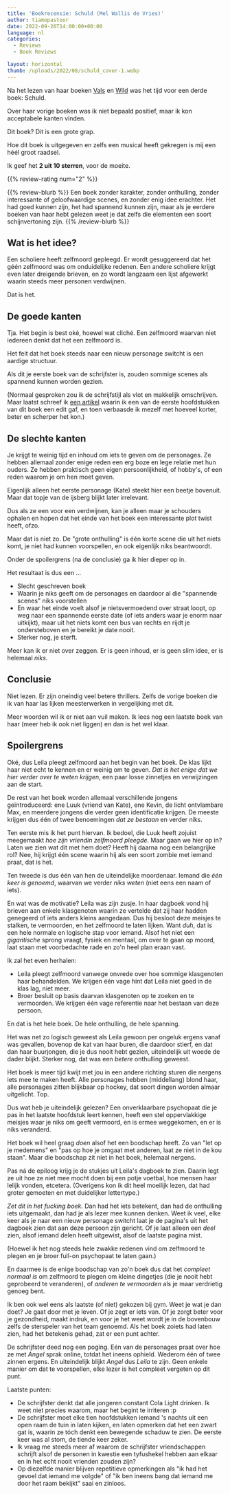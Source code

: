 ```yaml
---
title: 'Boekrecensie: Schuld (Mel Wallis de Vries)'
author: tiamopastoor
date: 2022-09-26T14:00:00+00:00
language: nl
categories:
  - Reviews
  - Book Reviews

layout: horizontal
thumb: /uploads/2022/08/schuld_cover-1.webp
---
```


Na het lezen van haar boeken [Vals](/blog/2022/2022-08-20-boekrecensie-vals-mel-wallis-de-vries/) en [Wild](/blog/2022/2022-07-25-boekrecensie-wild-mel-wallis-de-vries/) was het tijd voor een derde boek: Schuld.

Over haar vorige boeken was ik niet bepaald positief, maar ik kon acceptabele kanten vinden.

Dit boek? Dit is een grote grap.

Hoe dit boek is uitgegeven en zelfs een musical heeft gekregen is mij een héél groot raadsel.

Ik geef het **2 uit 10 sterren**, voor de moeite.

{{% review-rating num="2" %}}

{{% review-blurb %}}
Een boek zonder karakter, zonder onthulling, zonder interessante of geloofwaardige scenes, en zonder enig idee erachter. Het had goed kunnen zijn, het had spannend kunnen zijn, maar als je eerdere boeken van haar hebt gelezen weet je dat zelfs die elementen een soort schijnvertoning zijn.
{{% /review-blurb %}}

## Wat is het idee? 

Een scholiere heeft zelfmoord gepleegd. Er wordt gesuggereerd dat het géén zelfmoord was om onduidelijke redenen. Een andere scholiere krijgt even later dreigende brieven, en zo wordt langzaam een lijst afgewerkt waarin steeds meer personen verdwijnen.

Dat is het.

## De goede kanten 

Tja. Het begin is best oké, hoewel wat cliché. Een zelfmoord waarvan niet iedereen denkt dat het een zelfmoord is.

Het feit dat het boek steeds naar een nieuw personage switcht is een aardige structuur.

Als dit je eerste boek van de schrijfster is, zouden sommige scenes als spannend kunnen worden gezien.

(Normaal gesproken zou ik de schrijfstijl als vlot en makkelijk omschrijven. Maar laatst schreef ik [een artikel](/blog/2022/2022-08-16-korter-schrijven-een-voorbeeld-uit-een-echt-boek/) waarin ik een van de eerste hoofdstukken van dit boek een edit gaf, en toen verbaasde ik mezelf met hoeveel korter, beter en scherper het kon.)

## De slechte kanten 

Je krijgt te weinig tijd en inhoud om iets te geven om de personages. Ze hebben allemaal zonder enige reden een erg boze en lege relatie met hun ouders. Ze hebben praktisch geen eigen persoonlijkheid, of hobby's, of een reden waarom je om hen moet geven.

Eigenlijk alleen het eerste personage (Kate) steekt hier een beetje bovenuit. Maar dat topje van de ijsberg blijkt later irrelevant.

Dus als ze een voor een verdwijnen, kan je alleen maar je schouders ophalen en hopen dat het einde van het boek een interessante plot twist heeft, ofzo.

Maar dat is niet zo. De "grote onthulling" is één korte scene die uit het niets komt, je niet had kunnen voorspellen, en ook eigenlijk niks beantwoordt.

Onder de spoilergrens (na de conclusie) ga ik hier dieper op in.

Het resultaat is dus een ...

  * Slecht geschreven boek
  * Waarin je niks geeft om de personages en daardoor al die "spannende scenes" niks voorstellen
  * En waar het einde voelt alsof je nietsvermoedend over straat loopt, op weg naar een spannende eerste date (of iets anders waar je enorm naar uitkijkt), maar uit het niets komt een bus van rechts en rijdt je ondersteboven en je bereikt je date nooit. 
  * Sterker nog, je sterft.

Meer kan ik er niet over zeggen. Er is geen inhoud, er is geen slim idee, er is helemaal _niks_.

## Conclusie 

Niet lezen. Er zijn oneindig veel betere thrillers. Zelfs de vorige boeken die ik van haar las lijken meesterwerken in vergelijking met dit.

Meer woorden wil ik er niet aan vuil maken. Ik lees nog een laatste boek van haar (meer heb ik ook niet liggen) en dan is het wel klaar.

## Spoilergrens 

Oké, dus Leila pleegt zelfmoord aan het begin van het boek. De klas lijkt haar niet echt te kennen en er weinig om te geven. _Dat is het enige dat we hier verder over te weten krijgen_, een paar losse zinnetjes en verwijzingen aan de start.

De rest van het boek worden allemaal verschillende jongens geïntroduceerd: ene Luuk (vriend van Kate), ene Kevin, de licht ontvlambare Max, en meerdere jongens die verder geen identificatie krijgen. De meeste krijgen dus één of twee benoemingen _dat ze bestaan_ en verder niks.

Ten eerste mis ik het punt hiervan. Ik bedoel, die Luuk heeft zojuist meegemaakt _hoe zijn vriendin zelfmoord pleegde_. Maar gaan we hier op in? Laten we zien wat dit met hem doet? Heeft hij daarna nog een belangrijke rol? Nee, hij krijgt één scene waarin hij als een soort zombie met iemand praat, dat is het.

Ten tweede is dus één van hen de uiteindelijke moordenaar. Iemand die _één keer is genoemd_, waarvan we verder _niks_ _weten_ (niet eens een naam of iets).

En wat was de motivatie? Leila was zijn zusje. In haar dagboek vond hij brieven aan enkele klasgenoten waarin ze vertelde dat zij haar hadden genegeerd of iets anders kleins aangedaan. Dus hij besloot deze meisjes te stalken, te vermoorden, en het zelfmoord te laten lijken. Want _duh_, dat is een hele normale en logische stap voor iemand. Alsof het niet een _gigantische_ sprong vraagt, fysiek en mentaal, om over te gaan op moord, laat staan met voorbedachte rade en zo'n heel plan eraan vast.

Ik zal het even herhalen: 

  * Leila pleegt zelfmoord vanwege onvrede over hoe sommige klasgenoten haar behandelden. We krijgen één vage hint dat Leila niet goed in de klas lag, niet meer.
  * Broer besluit op basis daarvan klasgenoten op te zoeken en te vermoorden. We krijgen één vage referentie naar het bestaan van deze persoon.

En dat is het hele boek. De hele onthulling, de hele spanning.

Het was net zo logisch geweest als Leila gewoon per ongeluk ergens vanaf was gevallen, bovenop de kat van haar buren, die daardoor stierf, en dat dan haar buurjongen, die je dus nooit hebt gezien, uiteindelijk uit woede de dader blijkt. Sterker nog, dat was een _betere_ onthulling geweest.

Het boek is meer tijd kwijt met jou in een andere richting sturen die nergens iets mee te maken heeft. Alle personages hebben (middellang) blond haar, alle personages zitten blijkbaar op hockey, dat soort dingen worden almaar uitgelicht. Top.

Dus wat heb je uiteindelijk gelezen? Een onverklaarbare psychopaat die je pas in het laatste hoofdstuk leert kennen, heeft een stel oppervlakkige meisjes waar je niks om geeft vermoord, en is ermee weggekomen, en er is niks veranderd.

Het boek wil heel graag _doen_ alsof het een boodschap heeft. Zo van "let op je medemens" en "pas op hoe je omgaat met anderen, laat ze niet in de kou staan". Maar die boodschap zit niet in het boek, helemaal nergens.

Pas ná de epiloog krijg je de stukjes uit Leila's dagboek te zien. Daarin legt ze uit hoe ze niet mee mocht doen bij een potje voetbal, hoe mensen haar lelijk vonden, etcetera. (Overigens kon ik dit heel moeilijk lezen, dat had groter gemoeten en met duidelijker lettertype.)

_Zet dit in het fucking boek._ Dan had het iets betekent, dan had de onthulling iets uitgemaakt, dan had je als lezer mee kunnen denken. Weet ik veel, elke keer als je naar een nieuw personage switcht laat je de pagina's uit het dagboek zien dat aan deze persoon zijn gericht. Of je laat alleen een _deel_ zien, alsof iemand delen heeft uitgewist, alsof de laatste pagina mist. 

(Hoewel ik het nog steeds hele zwakke redenen vind om zelfmoord te plegen en je broer full-on psychopaat te laten gaan.)

En daarmee is de enige boodschap van zo'n boek dus dat het _compleet normaal is_ om zelfmoord te plegen om kleine dingetjes (die je nooit hebt geprobeerd te veranderen), of _anderen te vermoorden_ als je maar verdrietig genoeg bent.

Ik ben ook wel eens als laatste (of niet) gekozen bij gym. Weet je wat je dan doet? Je gaat door met je leven. Of je zegt er iets van. Of je zorgt beter voor je gezondheid, maakt indruk, en voor je het weet wordt je in de bovenbouw zelfs de sterspeler van het team genoemd. Als het boek zoiets had laten zien, had het betekenis gehad, zat er een punt achter.

De schrijfster deed nog een poging. Eén van de personages praat over hoe ze met _Angel_ sprak online, totdat het ineens ophield. Wederom één of twee zinnen ergens. En uiteindelijk blijkt _Angel_ dus _Leila_ te zijn. Geen enkele manier om dat te voorspellen, elke lezer is het compleet vergeten op dit punt.

Laatste punten: 

  * De schrijfster denkt dat alle jongeren constant Cola Light drinken. Ik weet niet precies waarom, maar het begint te irriteren :p
  * De schrijfster moet elke tien hoofdstukken iemand 's nachts uit een open raam de tuin in laten kijken, en laten opmerken dat het een zwart gat is, waarin ze tóch denkt een bewegende schaduw te zien. De eerste keer was al stom, de tiende keer zeker.
  * Ik vraag me steeds meer af waarom de schrijfster vriendschappen schrijft alsof de personen in kwestie een tyfushekel hebben aan elkaar en in het echt nooit vrienden zouden zijn?
  * Op diezelfde manier blijven repetitieve opmerkingen als "ik had het gevoel dat iemand me volgde" of "ik ben ineens bang dat iemand me door het raam bekijkt" saai en zinloos.
